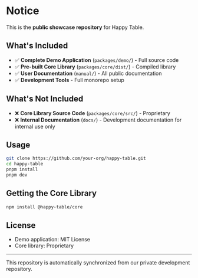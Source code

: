 # Notice

This is the **public showcase repository** for Happy Table.

## What's Included

- ✅ **Complete Demo Application** (`packages/demo/`) - Full source code
- ✅ **Pre-built Core Library** (`packages/core/dist/`) - Compiled library
- ✅ **User Documentation** (`manual/`) - All public documentation
- ✅ **Development Tools** - Full monorepo setup

## What's Not Included

- ❌ **Core Library Source Code** (`packages/core/src/`) - Proprietary
- ❌ **Internal Documentation** (`docs/`) - Development documentation for internal use only

## Usage

```bash
git clone https://github.com/your-org/happy-table.git
cd happy-table
pnpm install
pnpm dev
```

## Getting the Core Library

```bash
npm install @happy-table/core
```

## License

- Demo application: MIT License
- Core library: Proprietary

---

This repository is automatically synchronized from our private development repository.
